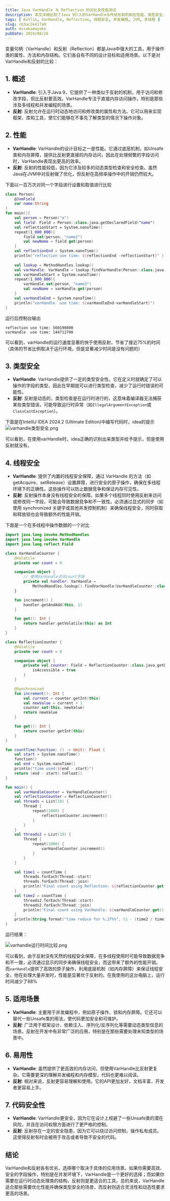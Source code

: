 ```yaml
---
title: Java VarHandle 与 Reflection 的对比及性能测试
description: 本文详细比较了Java 9引入的VarHandle与传统反射机制在性能、类型安全、线程安全及适用场景上的差异，附带代码示例和多线程性能测试，帮助开发者选择合适的字段访问方式。
tags: [ Kotlin, VarHandle, Reflection, 线程安全, 并发编程, JVM, 多线程 ]
slug: cb3ac2e417a0
auth: misakamayako
pubDate: 2024/08/26
---
```

变量句柄（VarHandle）和反射（Reflection）都是Java中强大的工具，用于操作类的属性、方法和内存结构。它们各自有不同的设计目标和适用场景。以下是对VarHandle和反射的比较：

## 1. 概述
- **VarHandle**: 引入于Java 9，它提供了一种类似于反射的机制，用于访问和修改字段，但比反射更高效。VarHandle专注于直接内存访问操作，特别是那些涉及多线程和并发编程的场景。
- **反射**: 反射允许在运行时动态地访问和修改类的属性和方法。它可以用来实现框架、库和工具，使它们能够在不事先了解类型的情况下操作对象。

## 2. 性能
- **VarHandle**: VarHandle的设计目标之一是性能。它通过底层机制，如Unsafe类和内存屏障，提供比反射更直接的内存访问，因此在处理频繁的字段访问时，VarHandle表现出更高的效率。
- **反射**: 反射的性能较低，因为它涉及较多的动态类型检查和安全检查。虽然Java在JVM中对反射做了优化，但反射在高频率操作中的开销仍然较大。

下面以一百万次对同一个字段进行设置和取值进行比较
```kotlin
class Person(
    @JvmField
    var name:String
)
fun main(){
    val person = Person("a")
    val field: Field = Person::class.java.getDeclaredField("name")
    val reflectionStart = System.nanoTime()
    repeat(1_000_000){
        field.set(person, "name2")
        val newName = field.get(person)
    }
    val reflectionEnd = System.nanoTime()
    println("reflection use time: ${reflectionEnd -reflectionStart}" )
    
    val lookup = MethodHandles.lookup()
    val varHandle: VarHandle = lookup.findVarHandle(Person::class.java, "name", String::class.java)
    val varHandleStart = System.nanoTime()
    repeat(1_000_000){
        varHandle.set(person, "name3")
        val newName = varHandle.get(person)
    }
    val varHandleEnd = System.nanoTime()
    println("varHandle  use time: ${varHandleEnd-varHandleStart}")
}
```
运行后控制台输出
```
reflection use time: 560190800
varHandle  use time: 144712700
```
可以看到，varHandle的运行速度显著的快于使用反射，节省了接近75%的时间（具体的节省比例取决于运行环境，但是显著减少时间是没有问题的）
## 3. 类型安全
- **VarHandle**: VarHandle提供了一定的类型安全性。它在定义时就确定了可以操作的字段的类型，因此在早期就可以进行类型检查，减少了运行时错误的可能性。
- **反射**: 反射是动态的，类型检查是在运行时进行的，这意味着编译器无法捕获某些类型错误，可能导致运行时异常（如`IllegalArgumentException`或`ClassCastException`）。

下面是在IntelliJ IDEA 2024.2 (Ultimate Edition)中编写代码时，idea的提示
![varhandle类型安全.png](./varhandle%E7%B1%BB%E5%9E%8B%E5%AE%89%E5%85%A8.png)

可以看到，在使用varHandle时，idea正确的识别出来类型并给予提示，但是使用反射就没有。
## 4. 线程安全
- **VarHandle**: 提供了内置的线程安全保障，通过 VarHandle 的方法（如 getAcquire、setRelease）设置屏障，进行安全的原子操作，确保在多线程环境下的正确性。这些操作可以防止数据竞争和保证内存可见性。
- **反射**: 反射操作本身没有线程安全的保障。如果多个线程同时使用反射来访问或修改同一字段，可能会导致数据竞争和不一致性。必须通过显式的同步（如使用 synchronized 关键字或其他并发控制机制）来确保线程安全，同时获取和释放锁也会导致额外的性能开销。

下面是一个在多线程中操作数据的一个对比
```kotlin
import java.lang.invoke.MethodHandles
import java.lang.invoke.VarHandle
import java.lang.reflect.Field

class VarHandleCounter {
    @Volatile
    private var count = 0

    companion object {
        // 使用VarHandle访问count字段
        private val handler: VarHandle =
            MethodHandles.lookup().findVarHandle(VarHandleCounter::class.java, "count", Int::class.javaPrimitiveType)
    }

    fun increment() {
        handler.getAndAdd(this, 1)
    }

    fun get(): Int {
        return handler.getVolatile(this) as Int
    }
}

class ReflectionCounter {
    @Volatile
    private var count = 0

    companion object {
        private val counter: Field = ReflectionCounter::class.java.getDeclaredField("count").apply {
            isAccessible = true
        }
    }

    @Synchronized
    fun increment(): Int {
        val current = counter.getInt(this)
        val newValue = current + 1
        counter.set(this, newValue)
        return newValue
    }

    fun get(): Int {
        return counter.getInt(this)
    }
}

fun countTime(function: () -> Unit): Float {
    val start = System.nanoTime()
    function()
    val end = System.nanoTime()
    println("time used:${end - start}")
    return (end - start).toFloat()
}

fun main() {
    val varHandleCounter = VarHandleCounter()
    val reflectionCounter = ReflectionCounter()
    val threads = List(10) {
        Thread {
            repeat(1000) {
                reflectionCounter.increment()
            }
        }
    }
    val threads2 = List(10) {
        Thread {
            repeat(1000) {
                varHandleCounter.increment()
            }
        }
    }

    val time1 = countTime {
        threads.forEach(Thread::start)
        threads.forEach(Thread::join)
        println("Final count using Reflection: ${reflectionCounter.get()}")
    }
    val time2 = countTime {
        threads2.forEach(Thread::start)
        threads2.forEach(Thread::join)
        println("Final count using VarHandle: ${varHandleCounter.get()}")
    }
    println(String.format("time reduce for %.2f%%", (1 - (time2 / time1)) * 100))
}
```
运行结果：

![varhandle运行时间比较.png](./varhandle%E8%BF%90%E8%A1%8C%E6%97%B6%E9%97%B4%E6%AF%94%E8%BE%83.png)

可以看到，由于反射没有天然的线程安全保障，在多线程使用时可能导致数据竞争和不一致，必须通过显示的同步来确保线程安全，而这带来了额外的性能开销。
而`varHandle`提供了高效的原子操作，利用底层机制（如内存屏障）来保证线程安全，他在处理大量并发时，性能是显著优于反射的。在我使用的这台电脑上，运行时间减少了88%
## 5. 适用场景
- **VarHandle**: 主要用于并发编程中，例如原子操作、锁和内存屏障。它还可以替代一些Unsafe类的用法，使代码更加安全和可维护。
- **反射**: 广泛用于框架设计、依赖注入、序列化/反序列化等需要动态类型信息的场景。反射在开发中有非常广泛的应用，特别是在那些需要处理未知类型的场景中。

## 6. 易用性
- **VarHandle**: 虽然提供了更高效的内存访问，但使用VarHandle比反射更复杂。它需要更深的理解并发编程和内存模型，代码也更难以阅读。
- **反射**: 相对来说，反射更容易理解和使用。它的API更加友好，文档丰富，开发者更容易上手。

## 7. 代码安全性
- **VarHandle**: VarHandle更安全，因为它在设计上规避了一些Unsafe类的潜在风险，并且在访问权限方面进行了更严格的控制。
- **反射**: 反射存在一定的安全隐患，因为它可以绕过访问控制，操作私有成员。这使得反射有时会被用于攻击或者导致不安全的代码。

## 结论
VarHandle和反射各有优劣，选择哪个取决于具体的应用场景。如果你需要高效、安全的字段操作，特别是在并发环境下，VarHandle是一个更好的选择；而如果你需要在运行时动态处理类的结构，反射则是更适合的工具。总的来说，VarHandle适合那些需要优化性能并确保类型安全的场景，而反射则适合灵活性和动态性要求更高的场景。